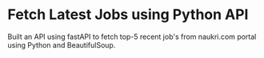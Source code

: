# Fetch Latest Jobs using Python API
Built an API using fastAPI to fetch top-5 recent job's from naukri.com portal using Python and BeautifulSoup.
